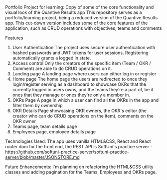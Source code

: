 Portfolio Project for learning: Copy of some of the core functionality and visual look of the Quantive Results app 
This repository serves as a portfolio/learning project, being a reduced version of the Quantive Results app. This cut-down version includes some of the core features of the application, such as CRUD operations with objectives, teams and comments

Features

1. User Authentication
The project uses secure user authentication with hashed passwords and JWT tokens for user sessions. Registering automatically grants a logged in state.
2. Access control
Only the creators of the specific item (Team / OKR / Comment) are able to do CRUD operations on it. 
2. Landing page
A landing page where users can either log in or register
3. Home page 
The home page the users are redirected to once they login/register serving as a dashboard to showcase OKRs that the currently logged in users owns, and the teams they're a part of, be it ones that they manage or ones they're only a member in.
4. OKRs Page
A page in which a user can find all the OKRs in the app and filter them by ownership
5. OKR Details
Page showcasing OKR owners, the OKR's editor (the creator who can do CRUD operations on the item), comments on the OKR owner  
6. Teams page, team details page
7. Employees page, employee details page 

Technologies Used: 
The app uses vanilla HTML&CSS, React and React router dom for the front end, the REST API is SoftUni's practice server - https://github.com/softuni-practice-server/softuni-practice-server/blob/master/JSONSTORE.md

Future Enhancements: 
I'm planning on refactoring the HTML&CSS utility classes and adding pagination for the Teams, Employees and OKRs page.
